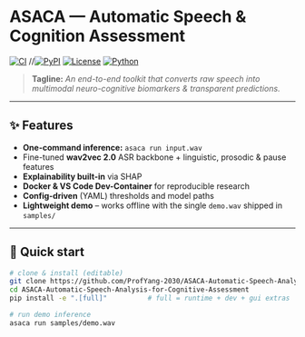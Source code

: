 # ASACA — Automatic Speech & Cognition Assessment  
[![CI](https://github.com/ProfYang-2030/ASACA-Automatic-Speech-Analysis-for-Cognitive-Assessment/actions/workflows/ci.yml/badge.svg)](../../actions)
//[![PyPI](https://img.shields.io/pypi/v/asaca?logo=pypi)](https://pypi.org/project/asaca/)
[![License](https://img.shields.io/github/license/ProfYang-2030/ASACA-Automatic-Speech-Analysis-for-Cognitive-Assessment)](LICENSE)
[![Python](https://img.shields.io/badge/python-3.10%2B-blue)](#)

> **Tagline:** *An end-to-end toolkit that converts raw speech into multimodal neuro-cognitive biomarkers & transparent predictions.*

---

## ✨ Features
* **One-command inference:** `asaca run input.wav`
* Fine-tuned **wav2vec 2.0** ASR backbone + linguistic, prosodic & pause features
* **Explainability built-in** via SHAP
* **Docker & VS Code Dev-Container** for reproducible research
* **Config-driven** (YAML) thresholds and model paths
* **Lightweight demo** – works offline with the single `demo.wav` shipped in `samples/`

---

## 🚀 Quick start

```bash
# clone & install (editable)
git clone https://github.com/ProfYang-2030/ASACA-Automatic-Speech-Analysis-for-Cognitive-Assessment.git
cd ASACA-Automatic-Speech-Analysis-for-Cognitive-Assessment
pip install -e ".[full]"          # full = runtime + dev + gui extras

# run demo inference
asaca run samples/demo.wav
